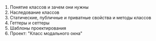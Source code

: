 1. Понятие классов и зачем они нужны
2. Наследование классов
3. Статические, публичные и приватные свойства и методы классов
4. Геттеры и сеттеры
5. Шаблоны проектирования
6. Проект: "Класс модального окна"